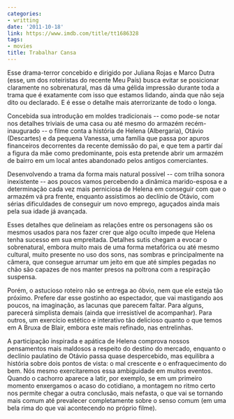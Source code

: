 ```yaml
---
categories:
- writting
date: '2011-10-18'
link: https://www.imdb.com/title/tt1686328
tags:
- movies
title: Trabalhar Cansa
---
```


Esse drama-terror concebido e dirigido por Juliana Rojas e Marco Dutra (esse, um dos roteiristas do recente Meu País) busca evitar se posicionar claramente no sobrenatural, mas dá uma gélida impressão durante toda a trama que é exatamente com isso que estamos lidando, ainda que não seja dito ou declarado. E é esse o detalhe mais aterrorizante de todo o longa.

Concebida sua introdução em moldes tradicionais -- como pode-se notar nos detalhes triviais de uma casa ou até mesmo do armazém recém-inaugurado -- o filme conta a história de Helena (Albergaria), Otávio (Descartes) e da pequena Vanessa, uma família que passa por apuros financeiros decorrentes da recente demissão do pai, e que tem a partir daí a figura da mãe como predominante, pois esta pretende abrir um armazém de bairro em um local antes abandonado pelos antigos comerciantes.

Desenvolvendo a trama da forma mais natural possível -- com trilha sonora inexistente -- aos poucos vamos percebendo a dinâmica marido-esposa e a determinação cada vez mais perniciosa de Helena em conseguir com que o armazém vá pra frente, enquanto assistimos ao declínio de Otávio, com sérias dificuldades de conseguir um novo emprego, aguçados ainda mais pela sua idade já avançada.

Esses detalhes que delineiam as relações entre os personagens são os mesmos usados para nos fazer crer que algo oculto impede que Helena tenha sucesso em sua empreitada. Detalhes sutis chegam a evocar o sobrenatural, embora muito mais de uma forma metafórica ou até mesmo cultural, muito presente no uso dos sons, nas sombras e principalmente na câmera, que consegue arrumar um jeito em que até simples pegadas no chão são capazes de nos manter presos na poltrona com a respiração suspensa.

Porém, o astucioso roteiro não se entrega ao óbvio, nem que ele esteja tão próximo. Prefere dar esse gostinho ao espectador, que vai mastigando aos poucos, na imaginação, as lacunas que parecem faltar. Para alguns, parecerá simplista demais (ainda que irresistível de acompanhar). Para outros, um exercício estético e interativo tão delicioso quanto o que temos em A Bruxa de Blair, embora este mais refinado, nas entrelinhas.

A participação inspirada e apática de Helena comprova nossos pensamentos mais maldosos a respeito do destino do mercado, enquanto o declínio paulatino de Otávio passa quase despercebido, mas equilibra a história sobre dois pontos de vista: o mal crescente e o enfraquecimento do bem. Nós mesmo exercitaremos essa ambiguidade em muitos eventos. Quando o cachorro aparece a latir, por exemplo, se em um primeiro momento enxergamos o acaso do cotidiano, a montagem no ritmo certo nos permite chegar a outra conclusão, mais nefasta, o que vai se tornando mais comum até prevalecer completamente sobre o senso comum (em uma bela rima do que vai acontecendo no próprio filme).